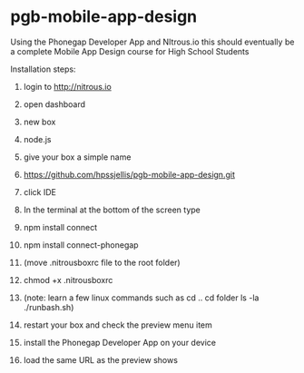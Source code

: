 pgb-mobile-app-design
=====================

Using the Phonegap Developer App and NItrous.io this should eventually be a complete Mobile App Design course for High School Students




Installation steps:

1. login to http://nitrous.io

1. open dashboard

1. new box

1. node.js

1. give your box a simple name

1. https://github.com/hpssjellis/pgb-mobile-app-design.git

1. click IDE

1. In the terminal at the bottom of the screen type

1.  npm install connect
  

1.  npm install connect-phonegap
  

1.  (move .nitrousboxrc file to the root folder)
 

1.  chmod +x .nitrousboxrc
 

1.  (note: learn a few linux commands such as cd ..     cd folder     ls -la   ./runbash.sh)

1.  restart your box and check the preview menu item
  

1.  install the Phonegap Developer App on your device

1.  load the same URL as the preview shows





